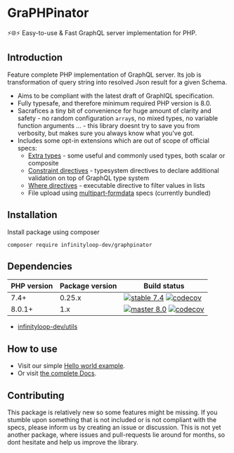 # GraPHPinator 

:zap::globe_with_meridians::zap: Easy-to-use & Fast GraphQL server implementation for PHP.

## Introduction

Feature complete PHP implementation of GraphQL server. Its job is transformation of query string into resolved Json result for a given Schema. 

- Aims to be compliant with the latest draft of GraphlQL specification.
- Fully typesafe, and therefore minimum required PHP version is 8.0.
- Sacrafices a tiny bit of convenience for huge amount of clarity and safety - no random configuration `array`s, no mixed types, no variable function arguments ... - this library doesnt try to save you from verbosity, but makes sure you always know what you've got.
- Includes some opt-in extensions which are out of scope of official specs:
    - [Extra types](https://github.com/infinityloop-dev/graphpinator-extra-types) - some useful and commonly used types, both scalar or composite
    - [Constraint directives](https://github.com/infinityloop-dev/graphpinator-constraint-directives) - typesystem directives to declare additional validation on top of GraphQL type system
    - [Where directives](https://github.com/infinityloop-dev/graphpinator-where-directives) - executable directive to filter values in lists
    - File upload using [multipart-formdata](https://github.com/jaydenseric/graphql-multipart-request-spec) specs (currently bundled)

## Installation

Install package using composer

```composer require infinityloop-dev/graphpinator```

## Dependencies

|PHP version|Package version|Build status|
|-----------|---------------|------------|
|7.4+|0.25.x|[![stable 7.4](https://github.com/infinityloop-dev/graphpinator/workflows/PHP/badge.svg?branch=php74_bugfixes)](https://github.com/infinityloop-dev/graphpinator/actions?query=branch%3Aphp74_bugfixes) [![codecov](https://codecov.io/gh/infinityloop-dev/graphpinator/branch/php74_bugfixes/graph/badge.svg)](https://codecov.io/gh/infinityloop-dev/graphpinator)|
|8.0.1+|1.x|[![master 8.0](https://github.com/infinityloop-dev/graphpinator/workflows/PHP/badge.svg?branch=master)](https://github.com/infinityloop-dev/graphpinator/actions?query=branch%3Amaster) [![codecov](https://codecov.io/gh/infinityloop-dev/graphpinator/branch/master/graph/badge.svg)](https://codecov.io/gh/infinityloop-dev/graphpinator)|

- [infinityloop-dev/utils](https://github.com/infinityloop-dev/utils)

## How to use

- Visit our simple [Hello world example](https://github.com/infinityloop-dev/graphpinator/blob/master/docs/examples/HelloWorld.md).
- Or visit [the complete Docs](https://github.com/infinityloop-dev/graphpinator/blob/master/docs/README.md).

## Contributing

This package is relatively new so some features might be missing. If you stumble upon something that is not included or is not compliant with the specs, please inform us by creating an issue or discussion. This is not yet another package, where issues and pull-requests lie around for months, so dont hesitate and help us improve the library.
